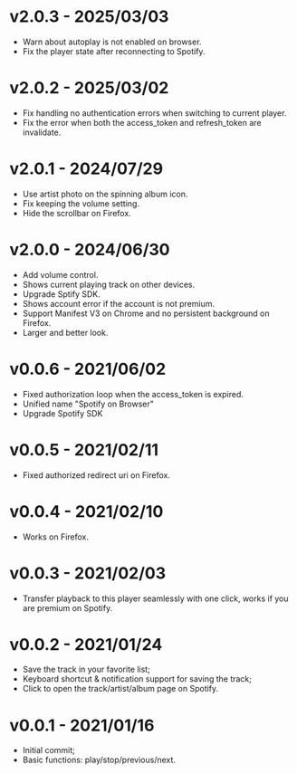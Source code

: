 # v2.0.3 - 2025/03/03
- Warn about autoplay is not enabled on browser.
- Fix the player state after reconnecting to Spotify.

# v2.0.2 - 2025/03/02
- Fix handling no authentication errors when switching to current player.
- Fix the error when both the access_token and refresh_token are invalidate.

# v2.0.1 - 2024/07/29
- Use artist photo on the spinning album icon.
- Fix keeping the volume setting.
- Hide the scrollbar on Firefox.

# v2.0.0 - 2024/06/30
- Add volume control.
- Shows current playing track on other devices.
- Upgrade Sptify SDK.
- Shows account error if the account is not premium.
- Support Manifest V3 on Chrome and no persistent background on Firefox.
- Larger and better look.

# v0.0.6 - 2021/06/02
- Fixed authorization loop when the access_token is expired.
- Unified name "Spotify on Browser"
- Upgrade Spotify SDK

# v0.0.5 - 2021/02/11
- Fixed authorized redirect uri on Firefox.

# v0.0.4 - 2021/02/10
- Works on Firefox.

# v0.0.3 - 2021/02/03 
- Transfer playback to this player seamlessly with one click, works if you are premium on Spotify.

# v0.0.2 - 2021/01/24
- Save the track in your favorite list;
- Keyboard shortcut & notification support for saving the track;
- Click to open the track/artist/album page on Spotify.

# v0.0.1 - 2021/01/16
- Initial commit;
- Basic functions: play/stop/previous/next.